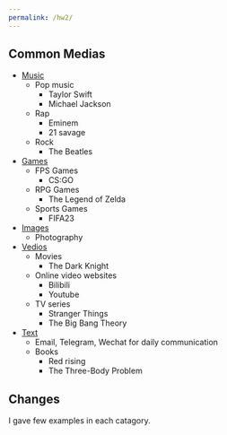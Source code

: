 ```yaml
---
permalink: /hw2/
---
```


## Common Medias

- [Music](https://sites.google.com/view/jadedavis-445/home)
  - Pop music
    - Taylor Swift
    - Michael Jackson
  - Rap
    - Eminem
    - 21 savage
  - Rock
    - The Beatles
- [Games](https://people.tamu.edu/~kdaoq2819/)
  - FPS Games
    - CS:GO
  - RPG Games
    - The Legend of Zelda
  - Sports Games
    - FIFA23
- [Images](https://li-new-media.vercel.app/)
  - Photography
- [Vedios](https://shuoxing98.github.io//misc/)
  - Movies
    - The Dark Knight
  - Online video websites
    - Bilibili
    - Youtube
  - TV series
    - Stranger Things
    - The Big Bang Theory
- [Text](https://yxchen95.github.io//csce656/)
  - Email, Telegram, Wechat for daily communication
  - Books
    - Red rising
    - The Three-Body Problem

## Changes

I gave few examples in each catagory.
